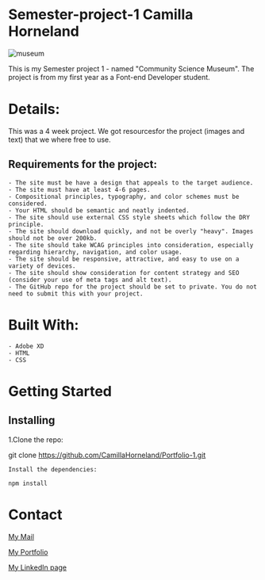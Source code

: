 # Semester-project-1 Camilla Horneland

![museum](https://user-images.githubusercontent.com/104870685/223852097-a5180f3e-7bec-43b6-8c3c-cf93321ec78c.jpeg)

This is my Semester project 1 - named "Community Science Museum". The project is from my first year as a Font-end Developer student.

# Details: 

This was a 4 week project. We got resourcesfor the project (images and text) that we where free to use.

## Requirements for the project:     
    - The site must be have a design that appeals to the target audience.
    - The site must have at least 4-6 pages.
    - Compositional principles, typography, and color schemes must be considered.
    - Your HTML should be semantic and neatly indented.
    - The site should use external CSS style sheets which follow the DRY principle.
    - The site should download quickly, and not be overly "heavy". Images should not be over 200kb.
    - The site should take WCAG principles into consideration, especially regarding hierarchy, navigation, and color usage.
    - The site should be responsive, attractive, and easy to use on a variety of devices.
    - The site should show consideration for content strategy and SEO (consider your use of meta tags and alt text).
    - The GitHub repo for the project should be set to private. You do not need to submit this with your project.

# Built With:

    - Adobe XD
    - HTML
    - CSS
    
# Getting Started

## Installing

1.Clone the repo:

git clone https://github.com/CamillaHorneland/Portfolio-1.git

    Install the dependencies:

    npm install

# Contact

<a href="mailto:hornikkene@gmail.com?">My Mail</a> 

<a href="https://portfoliocamillahorneland.netlify.app/">My Portfolio</a>

<a href="https://www.linkedin.com/in/camilla-horneland-706bb5239/">My LinkedIn page</a>

